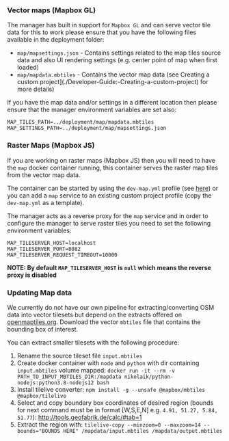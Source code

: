 ### Vector maps (Mapbox GL)

The manager has built in support for `Mapbox GL` and can serve vector tile data for this to work please ensure that you have the following files available in the deployment folder:

* `map/mapsettings.json` - Contains settings related to the map tiles source data and also UI rendering settings (e.g. center point of map when first loaded)
* `map/mapdata.mbtiles` - Contains the vector map data (see Creating a custom project](./Developer-Guide:-Creating-a-custom-project) for more details)

If you have the map data and/or settings in a different location then please ensure that the manager environment variables are set also:
```
MAP_TILES_PATH=../deployment/map/mapdata.mbtiles
MAP_SETTINGS_PATH=../deployment/map/mapsettings.json
```

### Raster Maps (Mapbox JS)
If you are working on raster maps (Mapbox JS) then you will need to have the `map` docker container running, this container serves the raster map tiles from the vector map data. 

The container can be started by using the `dev-map.yml` profile (see [here](/Developer-Guide:-Docker-compose-profiles)) or you can add a `map` service to an existing custom project profile (copy the `dev-map.yml` as a template).

The manager acts as a reverse proxy for the `map` service and in order to configure the manager to serve raster tiles you need to set the following environment variables:

```
MAP_TILESERVER_HOST=localhost
MAP_TILESERVER_PORT=8082
MAP_TILESERVER_REQUEST_TIMEOUT=10000
```

**NOTE: By default `MAP_TILESERVER_HOST` is `null` which means the reverse proxy is disabled**

### Updating Map data
We currently do not have our own pipeline for extracting/converting OSM data into vector tilesets but depend on the extracts offered on [openmaptiles.org](https://openmaptiles.com/downloads/). Download the vector `mbtiles` file that contains the bounding box of interest.

You can extract smaller tilesets with the following procedure:

1. Rename the source tileset file `input.mbtiles`
1. Create docker container with `node` and `python` with dir containing `input.mbtiles` volume mapped: `docker run -it --rm -v PATH_TO_INPUT_MBTILES_DIR:/mapdata nikolaik/python-nodejs:python3.8-nodejs12 bash`
1. Install tilelive converter: 
    `npm install -g --unsafe @mapbox/mbtiles @mapbox/tilelive`
1. Select and copy boundary box coordinates of desired region (bounds for next command must be in format [W,S,E,N] e.g. `4.91, 51.27, 5.84, 51.77`): 
    http://tools.geofabrik.de/calc/#tab=1 
1. Extract the region with: `tilelive-copy --minzoom=0 --maxzoom=14 --bounds="BOUNDS HERE" /mapdata/input.mbtiles /mapdata/output.mbtiles`